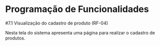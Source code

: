 # Programação de Funcionalidades

#7.1 Visualização do cadastro de produto (RF-04)

Nesta tela do sistema apresenta uma página para realizar o cadastro de produtos. 

